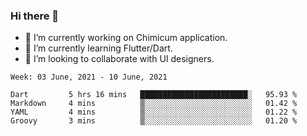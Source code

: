 ### Hi there 👋

<!--
**devcat37/devcat37** is a ✨ _special_ ✨ repository because its `README.md` (this file) appears on your GitHub profile.-->


- 🔭 I’m currently working on Chimicum application.
- 🌱 I’m currently learning Flutter/Dart.
- 👯 I’m looking to collaborate with UI designers.
<!-- - 🤔 I’m looking for help with ... -->

<!--START_SECTION:waka-->
```text
Week: 03 June, 2021 - 10 June, 2021

Dart         5 hrs 16 mins   ████████████████████████░   95.93 % 
Markdown     4 mins          ▒░░░░░░░░░░░░░░░░░░░░░░░░   01.42 % 
YAML         4 mins          ▒░░░░░░░░░░░░░░░░░░░░░░░░   01.22 % 
Groovy       3 mins          ▒░░░░░░░░░░░░░░░░░░░░░░░░   01.20 % 
```
<!--END_SECTION:waka-->
